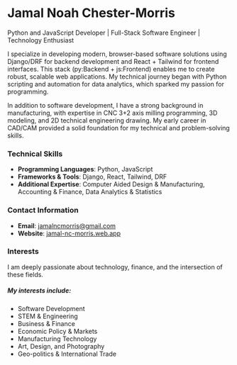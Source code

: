 # Jamal Noah Chester-Morris

Python and JavaScript Developer | Full-Stack Software Engineer | Technology Enthusiast 


I specialize in developing modern, browser-based software solutions using Django/DRF for backend development and React + Tailwind for frontend interfaces. This stack (py:Backend + js:Frontend) enables me to create robust, scalable web applications. My technical journey began with Python scripting and automation for data analytics, which sparked my passion for programming. 

In addition to software development, I have a strong background in manufacturing, with expertise in CNC 3+2 axis milling programming, 3D modeling, and 2D technical engineering drawing. My early career in CAD/CAM provided a solid foundation for my technical and problem-solving skills. 


### Technical Skills
- **Programming Languages**: Python, JavaScript
- **Frameworks & Tools**: Django, React, Tailwind, DRF
- **Additional Expertise**: Computer Aided Design & Manufacturing, Accounting & Finance, Data Analytics & Statistics


### Contact Information
- **Email**: jamalncmorris@gmail.com
- **Website**: [jamal-nc-morris.web.app](http://jamal-nc-morris.web.app)


### Interests
I am deeply passionate about technology, finance, and the intersection of these fields. 

##### My interests include:
- Software Development 
- STEM & Engineering 
- Business & Finance 
- Economic Policy & Markets 
- Manufacturing Technology 
- Art, Design, and Photography 
- Geo-politics & International Trade 
